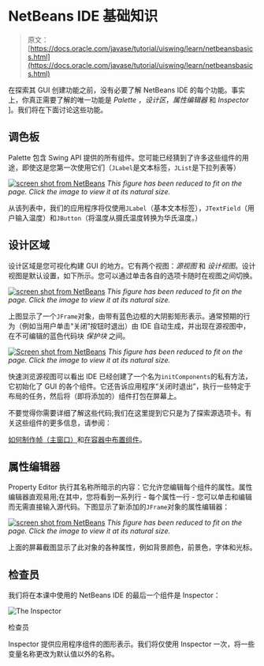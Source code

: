 # NetBeans IDE 基础知识

> 原文： [https://docs.oracle.com/javase/tutorial/uiswing/learn/netbeansbasics.html](https://docs.oracle.com/javase/tutorial/uiswing/learn/netbeansbasics.html)

在探索其 GUI 创建功能之前，没有必要了解 NetBeans IDE 的每个功能。事实上，你真正需要了解的唯一功能是 _Palette_ ，_设计区_，_属性编辑器_ 和 _Inspector_ ]。我们将在下面讨论这些功能。

## 调色板

Palette 包含 Swing API 提供的所有组件。您可能已经猜到了许多这些组件的用途，即使这是您第一次使用它们（`JLabel`是文本标签，`JList`是下拉列表等）

[![screen shot from NetBeans](img/52806b3fc637906e64f915b2216f35d1.jpg)](https://docs.oracle.com/javase/tutorial/figures/uiswing/learn/nb-swing-9.png)
_This figure has been reduced to fit on the page.
Click the image to view it at its natural size._

从该列表中，我们的应用程序将仅使用`JLabel`（基本文本标签），`JTextField`（用户输入温度）和`JButton`（将温度从摄氏温度转换为华氏温度。）

## 设计区域

设计区域是您可视化构建 GUI 的地方。它有两个视图：_源视图_ 和 _设计视图_。设计视图是默认设置，如下所示。您可以通过单击各自的选项卡随时在视图之间切换。

[![screen shot from NetBeans](img/92bf9eeae8036e5f16697614bc9f8a3f.jpg)](https://docs.oracle.com/javase/tutorial/figures/uiswing/learn/nb-swing-10.png)
_This figure has been reduced to fit on the page.
Click the image to view it at its natural size._

上图显示了一个`JFrame`对象，由带有蓝色边框的大阴影矩形表示。通常预期的行为（例如当用户单击“关闭”按钮时退出）由 IDE 自动生成，并出现在源视图中，在不可编辑的蓝色代码块 _保护块_ 之间。

[![Screen shot from NetBeans](img/8e7c20e48517f76e3b4d1ccae49e27a7.jpg)](https://docs.oracle.com/javase/tutorial/figures/uiswing/learn/nb-swing-11.png)
_This figure has been reduced to fit on the page.
Click the image to view it at its natural size._

快速浏览源视图可以看出 IDE 已经创建了一个名为`initComponents`的私有方法，它初始化了 GUI 的各个组件。它还告诉应用程序“关闭时退出”，执行一些特定于布局的任务，然后将（即将添加的）组件打包在屏幕上。

不要觉得你需要详细了解这些代码;我们在这里提到它只是为了探索源选项卡。有关这些组件的更多信息，请参阅：

[如何制作帧（主窗口）](../components/frame.html)和[在容器中布置组件](../layout/index.html)。

## 属性编辑器

Property Editor 执行其名称所暗示的内容：它允许您编辑每个组件的属性。属性编辑器直观易用;在其中，您将看到一系列行 - 每个属性一行 - 您可以单击和编辑而无需直接输入源代码。下图显示了新添加的`JFrame`对象的属性编辑器：

[![screen shot from NetBeans](img/854ac231be9e9a92229ab00d9ef4aecf.jpg)](https://docs.oracle.com/javase/tutorial/figures/uiswing/learn/nb-swing-11a.png)
_This figure has been reduced to fit on the page.
Click the image to view it at its natural size._

上面的屏幕截图显示了此对象的各种属性，例如背景颜色，前景色，字体和光标。

## 检查员

我们将在本课中使用的 NetBeans IDE 的最后一个组件是 Inspector：

![The Inspector](img/8f16beb8703edd4f4bf62ef1a040d952.jpg)

检查员



Inspector 提供应用程序组件的图形表示。我们将仅使用 Inspector 一次，将一些变量名称更改为默认值以外的名称。